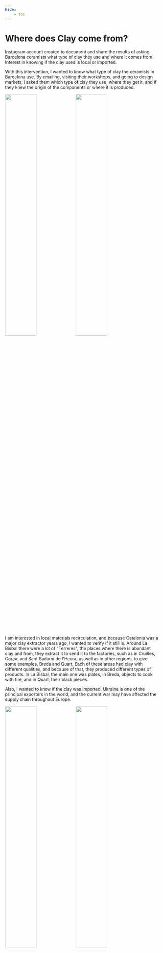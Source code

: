 ```yaml
---
hide:
    - toc
---
```


# Where does Clay come from?

Instagram account created to document and share the results of asking Barcelona ceramists what type of clay they use and where it comes from. Interest in knowing if the clay used is local or imported.

With this intervention, I wanted to know what type of clay the ceramists in Barcelona use. By emailing, visiting their workshops, and going to design markets, I asked them which type of clay they use, where they get it, and if they knew the origin of the components or where it is produced.

<img src="https://paresmarc.github.io/MDEF/images/potterylove2.png" width="45%" height="45%" class="center"/>
<img src="https://paresmarc.github.io/MDEF/images/potterylove_3.jpg" width="45%" height="45%" class="center"/>

I am interested in local materials recirculation, and because Catalonia was a major clay extractor years ago, I wanted to verify if it still is. Around La Bisbal there were a lot of "Terreres", the places where there is abundant clay and from, they extract it to send it to the factories, such as in Cruïlles, Corçà, and Sant Sadurní de l'Heura, as well as in other regions, to give some examples, Breda and Quart. Each of these areas had clay with different qualities, and because of that, they produced different types of products. In La Bisbal, the main one was plates, in Breda, objects to cook with fire, and in Quart, their black pieces.

Also, I wanted to know if the clay was imported. Ukraine is one of the principal exporters in the world, and the current war may have affected the supply chain throughout Europe.

<img src="https://paresmarc.github.io/MDEF/images/potterylove2.png" width="45%" height="45%" class="center"/>
<img src="https://paresmarc.github.io/MDEF/images/potterylove_3.jpg" width="45%" height="45%" class="center"/>

The results were clear, a major part of ceramists use the same clay, from the same supplier. PRAI from Sio-2 is the most used, and they have the factory in Esparraguera, a city 40km away from Barcelona. Another popular one is Argiles Colades from La Bisbal.

With this intervention, I made a lot of contacts and started to be situated in the ceramics community of Barcelona. With "Impotsible Ceramics" we talked about making a future collaboration.

Next steps for this intervention would be to know where the waste of the ceramic process goes, because once the clay is fired, it is transformed into ceramic and can no longer be reversed. How can we recycle ceramics? Can the glazes be polluting?
